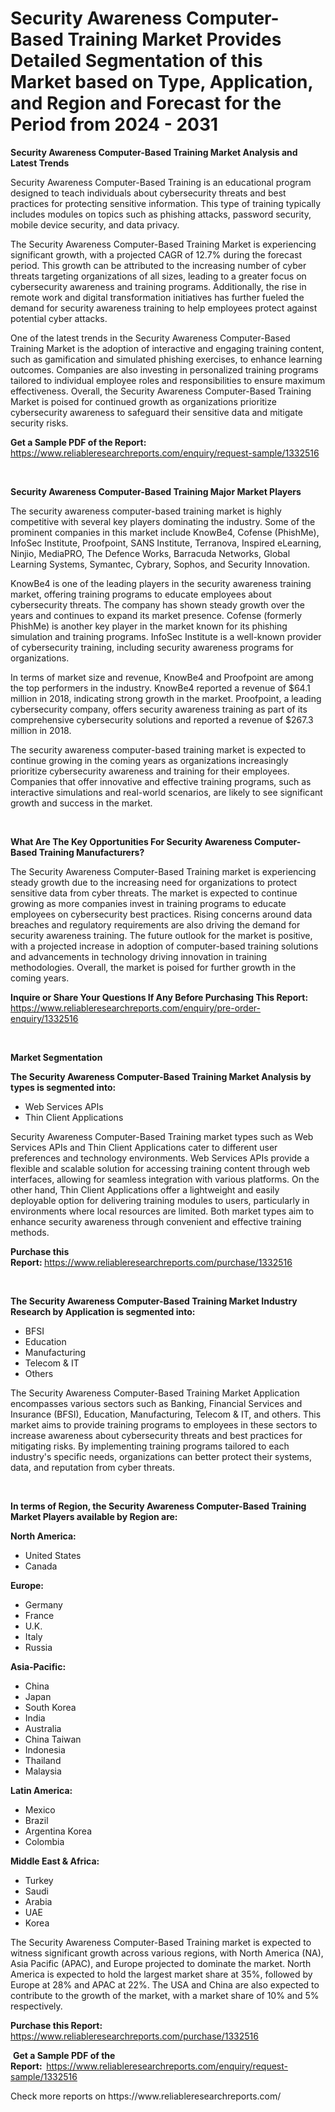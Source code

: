 <p><h1>Security Awareness Computer-Based Training Market Provides Detailed Segmentation of this Market based on Type, Application, and Region and Forecast for the Period from 2024 - 2031</h1></p><p><strong>Security Awareness Computer-Based Training Market Analysis and Latest Trends</strong></p>
<p><p>Security Awareness Computer-Based Training is an educational program designed to teach individuals about cybersecurity threats and best practices for protecting sensitive information. This type of training typically includes modules on topics such as phishing attacks, password security, mobile device security, and data privacy.</p><p>The Security Awareness Computer-Based Training Market is experiencing significant growth, with a projected CAGR of 12.7% during the forecast period. This growth can be attributed to the increasing number of cyber threats targeting organizations of all sizes, leading to a greater focus on cybersecurity awareness and training programs. Additionally, the rise in remote work and digital transformation initiatives has further fueled the demand for security awareness training to help employees protect against potential cyber attacks.</p><p>One of the latest trends in the Security Awareness Computer-Based Training Market is the adoption of interactive and engaging training content, such as gamification and simulated phishing exercises, to enhance learning outcomes. Companies are also investing in personalized training programs tailored to individual employee roles and responsibilities to ensure maximum effectiveness. Overall, the Security Awareness Computer-Based Training Market is poised for continued growth as organizations prioritize cybersecurity awareness to safeguard their sensitive data and mitigate security risks.</p></p>
<p><strong>Get a Sample PDF of the Report:&nbsp;</strong> <a href="https://www.reliableresearchreports.com/enquiry/request-sample/1332516">https://www.reliableresearchreports.com/enquiry/request-sample/1332516</a></p>
<p>&nbsp;</p>
<p><strong>Security Awareness Computer-Based Training Major Market Players</strong></p>
<p><p>The security awareness computer-based training market is highly competitive with several key players dominating the industry. Some of the prominent companies in this market include KnowBe4, Cofense (PhishMe), InfoSec Institute, Proofpoint, SANS Institute, Terranova, Inspired eLearning, Ninjio, MediaPRO, The Defence Works, Barracuda Networks, Global Learning Systems, Symantec, Cybrary, Sophos, and Security Innovation.</p><p>KnowBe4 is one of the leading players in the security awareness training market, offering training programs to educate employees about cybersecurity threats. The company has shown steady growth over the years and continues to expand its market presence. Cofense (formerly PhishMe) is another key player in the market known for its phishing simulation and training programs. InfoSec Institute is a well-known provider of cybersecurity training, including security awareness programs for organizations.</p><p>In terms of market size and revenue, KnowBe4 and Proofpoint are among the top performers in the industry. KnowBe4 reported a revenue of $64.1 million in 2018, indicating strong growth in the market. Proofpoint, a leading cybersecurity company, offers security awareness training as part of its comprehensive cybersecurity solutions and reported a revenue of $267.3 million in 2018.</p><p>The security awareness computer-based training market is expected to continue growing in the coming years as organizations increasingly prioritize cybersecurity awareness and training for their employees. Companies that offer innovative and effective training programs, such as interactive simulations and real-world scenarios, are likely to see significant growth and success in the market.</p></p>
<p>&nbsp;</p>
<p><strong>What Are The Key Opportunities For Security Awareness Computer-Based Training Manufacturers?</strong></p>
<p><p>The Security Awareness Computer-Based Training market is experiencing steady growth due to the increasing need for organizations to protect sensitive data from cyber threats. The market is expected to continue growing as more companies invest in training programs to educate employees on cybersecurity best practices. Rising concerns around data breaches and regulatory requirements are also driving the demand for security awareness training. The future outlook for the market is positive, with a projected increase in adoption of computer-based training solutions and advancements in technology driving innovation in training methodologies. Overall, the market is poised for further growth in the coming years.</p></p>
<p><strong>Inquire or Share Your Questions If Any Before Purchasing This Report:</strong> <a href="https://www.reliableresearchreports.com/enquiry/pre-order-enquiry/1332516">https://www.reliableresearchreports.com/enquiry/pre-order-enquiry/1332516</a></p>
<p>&nbsp;</p>
<p><strong>Market Segmentation</strong></p>
<p><strong>The Security Awareness Computer-Based Training Market Analysis by types is segmented into:</strong></p>
<p><ul><li>Web Services APIs</li><li>Thin Client Applications</li></ul></p>
<p><p>Security Awareness Computer-Based Training market types such as Web Services APIs and Thin Client Applications cater to different user preferences and technology environments. Web Services APIs provide a flexible and scalable solution for accessing training content through web interfaces, allowing for seamless integration with various platforms. On the other hand, Thin Client Applications offer a lightweight and easily deployable option for delivering training modules to users, particularly in environments where local resources are limited. Both market types aim to enhance security awareness through convenient and effective training methods.</p></p>
<p><strong>Purchase this Report:&nbsp;</strong><a href="https://www.reliableresearchreports.com/purchase/1332516">https://www.reliableresearchreports.com/purchase/1332516</a></p>
<p>&nbsp;</p>
<p><strong>The Security Awareness Computer-Based Training Market Industry Research by Application is segmented into:</strong></p>
<p><ul><li>BFSI</li><li>Education</li><li>Manufacturing</li><li>Telecom & IT</li><li>Others</li></ul></p>
<p><p>The Security Awareness Computer-Based Training Market Application encompasses various sectors such as Banking, Financial Services and Insurance (BFSI), Education, Manufacturing, Telecom & IT, and others. This market aims to provide training programs to employees in these sectors to increase awareness about cybersecurity threats and best practices for mitigating risks. By implementing training programs tailored to each industry's specific needs, organizations can better protect their systems, data, and reputation from cyber threats.</p></p>
<p>&nbsp;</p>
<p><strong>In terms of Region, the Security Awareness Computer-Based Training Market Players available by Region are:</strong></p>
<p>
    <p> <strong> North America: </strong>
        <ul>
            <li>United States</li>
            <li>Canada</li>
        </ul>
        </p> 
    <p> <strong> Europe: </strong>
        <ul>
            <li>Germany</li>
            <li>France</li>
            <li>U.K.</li>
            <li>Italy</li>
            <li>Russia</li>
        </ul>
        </p> 
    <p> <strong> Asia-Pacific: </strong>
        <ul>
            <li>China</li>
            <li>Japan</li>
            <li>South Korea</li>
            <li>India</li>
            <li>Australia</li>
            <li>China Taiwan</li>
            <li>Indonesia</li>
            <li>Thailand</li>
            <li>Malaysia</li>
        </ul>
        </p> 
    <p> <strong> Latin America: </strong>
        <ul>
            <li>Mexico</li>
            <li>Brazil</li>
            <li>Argentina Korea</li>
            <li>Colombia</li>
        </ul>
        </p> 
    <p> <strong> Middle East & Africa: </strong>
        <ul>
            <li>Turkey</li>
            <li>Saudi</li>
            <li>Arabia</li>
            <li>UAE</li>
            <li>Korea</li>
        </ul>
    </p>
    </p>
<p><p>The Security Awareness Computer-Based Training market is expected to witness significant growth across various regions, with North America (NA), Asia Pacific (APAC), and Europe projected to dominate the market. North America is expected to hold the largest market share at 35%, followed by Europe at 28% and APAC at 22%. The USA and China are also expected to contribute to the growth of the market, with a market share of 10% and 5% respectively.</p></p>
<p><strong>Purchase this Report: </strong><a href="https://www.reliableresearchreports.com/purchase/1332516">https://www.reliableresearchreports.com/purchase/1332516</a></p>
<p>&nbsp;<strong>Get a Sample PDF of the Report:&nbsp;&nbsp;</strong><a href="https://www.reliableresearchreports.com/enquiry/request-sample/1332516">https://www.reliableresearchreports.com/enquiry/request-sample/1332516</a></p>
<p><strong></strong></p>
<p>Check more reports on https://www.reliableresearchreports.com/</p>